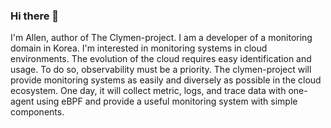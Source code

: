 ### Hi there 👋

I'm Allen, author of The Clymen-project. I am a developer of a monitoring domain in Korea.
I'm interested in monitoring systems in cloud environments. The evolution of the cloud requires easy identification and usage. 
To do so, observability must be a priority.
The clymen-project will provide monitoring systems as easily and diversely as possible in the cloud ecosystem.
One day, it will collect metric, logs, and trace data with one-agent using eBPF and provide a useful monitoring system with simple components.
